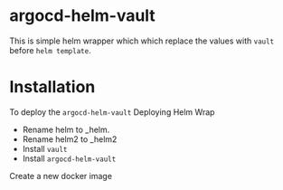 # argocd-helm-vault

This is simple helm wrapper which which replace the values with `vault` before `helm template`.

# Installation

To deploy the `argocd-helm-vault` Deploying Helm Wrap

* Rename helm to _helm.
* Rename helm2 to _helm2
* Install `vault`
* Install `argocd-helm-vault`

Create a new docker image

```

```
